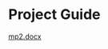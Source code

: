 # Project Guide

[mp2.docx](https://github.com/nesrinsimsek/python-turtle-project/files/11344401/mp2.docx)
